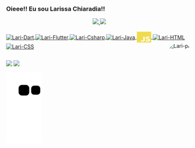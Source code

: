 ### Oieee!! Eu sou Larissa Chiaradia!!

<!--
**LariChiaradia/LariChiaradia** is a ✨ _special_ ✨ repository because its `README.md` (this file) appears on your GitHub profile.

Here are some ideas to get you started:

- 🔭 I’m currently working on ...
- 🌱 I’m currently learning ...
- 👯 I’m looking to collaborate on ...
- 🤔 I’m looking for help with ...
- 💬 Ask me about ...
- 📫 How to reach me: ...
- 😄 Pronouns: ...
- ⚡ Fun fact: ...
-->
<div align="center">
  <a href="https://github.com/LariChiaradia">
  <img height="180em" src="https://github-readme-stats.vercel.app/api?username=LariChiaradia&show_icons=true&theme=dracula&include_all_commits=true&count_private=true&hide_title=true&hide=stars"/>
  <img height="180em" src="https://github-readme-stats.vercel.app/api/top-langs/?username=LariChiaradia&layout=compact&langs_count=7&theme=dracula"/>
</div>
<div style="display: inline_block"><br>
  <img align="center" alt="Lari-Dart" height="30" width="40" src="https://cdn.jsdelivr.net/gh/devicons/devicon/icons/dart/dart-original.svg">
   <img align="center" alt="Lari-Flutter" height="30" width="40" src="https://cdn.jsdelivr.net/gh/devicons/devicon/icons/flutter/flutter-original.svg">
  <img align="center" alt="Lari-Csharp" height="30" width="40" src="https://cdn.jsdelivr.net/gh/devicons/devicon/icons/csharp/csharp-original.svg">
  <img align="center" alt="Lari-Java" height="30" width="40" src="https://cdn.jsdelivr.net/gh/devicons/devicon/icons/java/java-original-wordmark.svg">
  <img align="center" alt="Lari-Js" height="30" width="40" src="https://raw.githubusercontent.com/devicons/devicon/master/icons/javascript/javascript-plain.svg">
  <img align="center" alt="Lari-HTML" height="30" width="40" src="https://cdn.jsdelivr.net/gh/devicons/devicon/icons/html5/html5-original.svg">
  <img align="center" alt="Lari-CSS" height="30" width="40" src="https://cdn.jsdelivr.net/gh/devicons/devicon/icons/css3/css3-original.svg">
  <img align="right" alt="Lari-pic" height="150" style="border-radius:50px;" src="https://cdn.discordapp.com/attachments/842998667727994930/943681252190457926/DesenhoGithub.png">
 
  ##
 
<div> 
  <a href = "mailto:lari.chiaradia.silva@gmail.com"><img src="https://img.shields.io/badge/-Gmail-%23333?style=for-the-badge&logo=gmail&logoColor=white" target="_blank"></a>
  <a href="https://www.linkedin.com/in/larissa-chiaradia-7875381a6" target="_blank"><img src="https://img.shields.io/badge/-LinkedIn-%230077B5?style=for-the-badge&logo=linkedin&logoColor=white" target="_blank"></a> 
 
 ![Snake animation](https://github.com/LariChiaradia/LariChiaradia/blob/output/github-contribution-grid-snake.svg)
 
</div>

